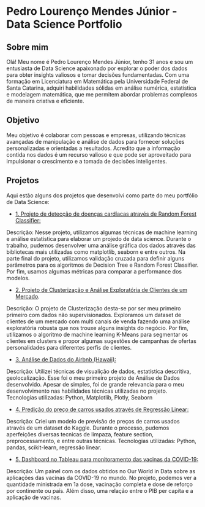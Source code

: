 # Pedro Lourenço Mendes Júnior - Data Science Portfolio
## Sobre mim
Olá! Meu nome é Pedro Lourenço Mendes Júnior, tenho 31 anos e sou um entusiasta de Data Science apaixonado por explorar o poder dos dados para obter insights valiosos e tomar decisões fundamentadas. Com uma formação em Licenciatura em Matemática pela Universidade Federal de Santa Catarina, adquiri habilidades sólidas em análise numérica, estatística e modelagem matemática, que me permitem abordar problemas complexos de maneira criativa e eficiente.

## Objetivo
Meu objetivo é colaborar com pessoas e empresas, utilizando técnicas avançadas de manipulação e análise de dados para fornecer soluções personalizadas e orientadas a resultados. Acredito que a informação contida nos dados é um recurso valioso e que pode ser aproveitado para impulsionar o crescimento e a tomada de decisões inteligentes.

## Projetos
Aqui estão alguns dos projetos que desenvolvi como parte do meu portfólio de Data Science:

* [1. Projeto de detecção de doenças cardíacas através de Random Forest Classifier:](https://github.com/pedromendesjr/projetosDS/blob/main/Projeto_de_Classifica%C3%A7%C3%A3o_Heart_Disease.ipynb)

Descrição: Nesse projeto, utilizamos algumas técnicas de machine learning e análise estatística para elaborar um projedo de data science. Durante o trabalho, pudemos desenvolver uma análise gráfica dos dados através das bibliotecas mais utilizadas como matplotlib, seaborn e entre outros. Na parte final do projeto, utilizamos validação cruzada para definir alguns parâmetros para os algoritmos de Decision Tree e Random Forest Classifier. Por fim, usamos algumas métricas para comparar a performance dos modelos. 

* [2. Projeto de Clusterização e Análise Exploratória de Clientes de um Mercado](https://github.com/pedromendesjr/projetosDS/blob/main/Projeto%20de%20Clusteriza%C3%A7%C3%A3o.ipynb).

Descrição: O projeto de Clusterização desta-se por ser meu primeiro primeiro com dados não supervisionados. Exploramos um dataset de clientes de um mercado com multi canais de venda fazendo uma análise exploratória robusta que nos trouxe alguns insights do negócio. Por fim, utilizamos o algoritmo de machine learning K-Means para segmentar os clientes em clusters e propor algumas sugestões de campanhas de ofertas personalidades para diferentes perfis de clientes. 


* [3. Análise de Dados do Airbnb (Hawaii):](https://github.com/pedromendesjr/projetosDS/blob/main/An%C3%A1lise_de_Dados_do_Airbnb_Hawaii_(Hava%C3%AD).ipynb)

Descrição: Utilizei técnicas de visualição de dados, estatística descritiva, geolocalização. Esse foi o meu primeiro projeto de Análise de Dados desenvolvido. Apesar de simples, foi de grande relevancia para o meu desenvolvimento nas habilidades técnicas utilizadas no projeto. 
Tecnologias utilizadas: Python, Matplotlib, Plotly, Seaborn

* [4. Predição do preço de carros usados através de Regressão Linear:](https://github.com/pedromendesjr/projetosDS/blob/main/Projeto_Predi%C3%A7%C3%A3o_de_pre%C3%A7os_de_carros_usados.ipynb)

Descrição: Criei um modelo de previsão de preços de carros usados através de um dataset do Kaggle. Durante o processo, pudemos aperfeições diversas tecnicas de limpaza, feature section, preprocessamento, e entre outras técnicas.
Tecnologias utilizadas: Python, pandas, scikit-learn, regressão linear.

* [5. Dashboard no Tableau para monitoramento das vacinas da COVID-19:](https://public.tableau.com/views/PaineldaVacinasCOVID-19/Dashboard-VacinasnoMundo?:language=pt-BR&:display_count=n&:origin=viz_share_link)

Descrição: Um painel com os dados obtidos no Our World in Data sobre as aplicações das vacinas da COVID-19 no mundo. No projeto, podemos ver a quantidade ministrada em 1a dose, vacinação completa e dose de reforço por continente ou país. Além disso, uma relação entre o PIB per capita e a aplicação de vacinas.

